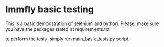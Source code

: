 # Immfly basic testing

This is a basic demonstration of selenium and python.
Please, make sure you have the packages stated at requirements.txt

to perform the tests, simply run main_basic_tests.py script.
